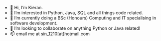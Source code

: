 - 👋 Hi, I’m Kieran.
- 👀 I’m interested in Python, Java, SQL and all things code related.
- 🌱 I’m currently doing a BSc (Honours) Computing and IT specialising in software development.
- 💞️ I’m looking to collaborate on anything Python or Java related!
- 📫 email me at sin_1210[at]hotmail.com

<!---
Sinsinful/Sinsinful is a ✨ special ✨ repository because its `README.md` (this file) appears on your GitHub profile.
You can click the Preview link to take a look at your changes.
--->
